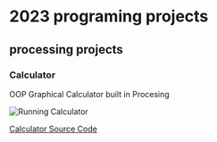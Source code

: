 # 2023 programing projects

## processing projects

### Calculator
OOP Graphical Calculator built in Procesing

![Running Calculator]()

[Calculator Source Code]()
